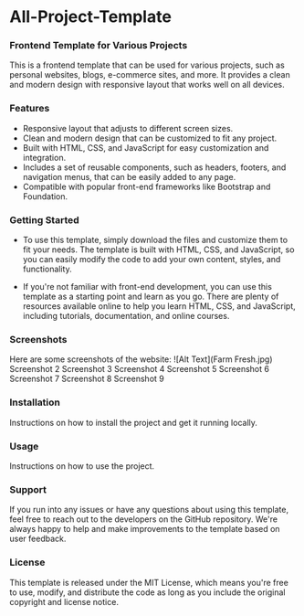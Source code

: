 # **All-Project-Template**

### **Frontend Template for Various Projects**
This is a frontend template that can be used for various projects, such as personal websites, blogs, e-commerce sites, and more. It provides a clean and modern design with responsive layout that works well on all devices.

### **Features**
* Responsive layout that adjusts to different screen sizes.
* Clean and modern design that can be customized to fit any project.
* Built with HTML, CSS, and JavaScript for easy customization and integration.
* Includes a set of reusable components, such as headers, footers, and navigation menus, that can be easily added to any page.
* Compatible with popular front-end frameworks like Bootstrap and Foundation.
### **Getting Started**
* To use this template, simply download the files and customize them to fit your needs. The template is built with HTML, CSS, and JavaScript, so you can easily modify the code to add your own content, styles, and functionality.

* If you're not familiar with front-end development, you can use this template as a starting point and learn as you go. There are plenty of resources available online to help you learn HTML, CSS, and JavaScript, including tutorials, documentation, and online courses.

### **Screenshots**
Here are some screenshots of the website:
![Alt Text](Farm Fresh.jpg)
Screenshot 2
Screenshot 3
Screenshot 4
Screenshot 5
Screenshot 6
Screenshot 7
Screenshot 8
Screenshot 9

### **Installation**
Instructions on how to install the project and get it running locally.

### **Usage**
Instructions on how to use the project.

### **Support**
If you run into any issues or have any questions about using this template, feel free to reach out to the developers on the GitHub repository. We're always happy to help and make improvements to the template based on user feedback.

### **License**
This template is released under the MIT License, which means you're free to use, modify, and distribute the code as long as you include the original copyright and license notice.
